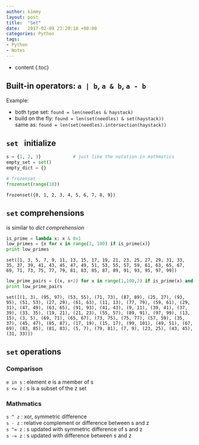 ```yaml
---
author: kimmy
layout: post
title:  "Set"
date:   2017-02-09 23:20:18 +08:00
categories: Python
tags:
- Python
- Notes
---
```


* content
{:toc}


## Built-in operators: `a | b`, `a & b`, `a - b`

Example:  

+ both type set: `found = len(needles & haystack)`  
+ build on the fly: `found = len(set(needles) & set(haystack))`  
  same as:       `found = len(set(needles).intersection(haystack))`

## `set ` initialize


```python
s = {1, 2, 3}            # just like the notation in mathmatics
empty_set = set()
empty_dict = {}

# frozenset
frozenset(range(10))
```




    frozenset({0, 1, 2, 3, 4, 5, 6, 7, 8, 9})



## `set` comprehensions

is similar to *dict comprehension*


```python
is_prime = lambda x: x & 0x1
low_primes = {x for x in range(1, 100) if is_prime(x)}
print low_primes
```

    set([1, 3, 5, 7, 9, 11, 13, 15, 17, 19, 21, 23, 25, 27, 29, 31, 33, 35, 37, 39, 41, 43, 45, 47, 49, 51, 53, 55, 57, 59, 61, 63, 65, 67, 69, 71, 73, 75, 77, 79, 81, 83, 85, 87, 89, 91, 93, 95, 97, 99])



```python
low_prime_pairs = {(x, x+2) for x in range(1,100,2) if is_prime(x) and is_prime(x+2)}
print low_prime_pairs
```

    set([(1, 3), (95, 97), (53, 55), (71, 73), (87, 89), (25, 27), (93, 95), (51, 53), (27, 29), (61, 63), (11, 13), (77, 79), (59, 61), (29, 31), (47, 49), (63, 65), (91, 93), (41, 43), (9, 11), (39, 41), (37, 39), (33, 35), (19, 21), (21, 23), (55, 57), (89, 91), (97, 99), (13, 15), (3, 5), (69, 71), (65, 67), (73, 75), (75, 77), (57, 59), (35, 37), (45, 47), (85, 87), (17, 19), (15, 17), (99, 101), (49, 51), (67, 69), (83, 85), (81, 83), (5, 7), (79, 81), (7, 9), (23, 25), (43, 45), (31, 33)])


## `set` operations

### Comparison
`e in s` : element e is a member of s  
`s <= z` : s is a subset of the z set

### Mathmatics

`s ^ z` : xor, symmetric difference  
`s - z` : relative complement or difference between s and z  
`s ^= z` : s updated with symmetric difference of s and z  
`s -= z` : s updated with difference between s and z
